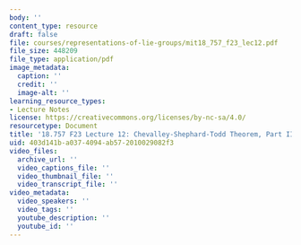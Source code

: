 ```yaml
---
body: ''
content_type: resource
draft: false
file: courses/representations-of-lie-groups/mit18_757_f23_lec12.pdf
file_size: 448209
file_type: application/pdf
image_metadata:
  caption: ''
  credit: ''
  image-alt: ''
learning_resource_types:
- Lecture Notes
license: https://creativecommons.org/licenses/by-nc-sa/4.0/
resourcetype: Document
title: '18.757 F23 Lecture 12: Chevalley-Shephard-Todd Theorem, Part II'
uid: 403d141b-a037-4094-ab57-2010029082f3
video_files:
  archive_url: ''
  video_captions_file: ''
  video_thumbnail_file: ''
  video_transcript_file: ''
video_metadata:
  video_speakers: ''
  video_tags: ''
  youtube_description: ''
  youtube_id: ''
---
```

